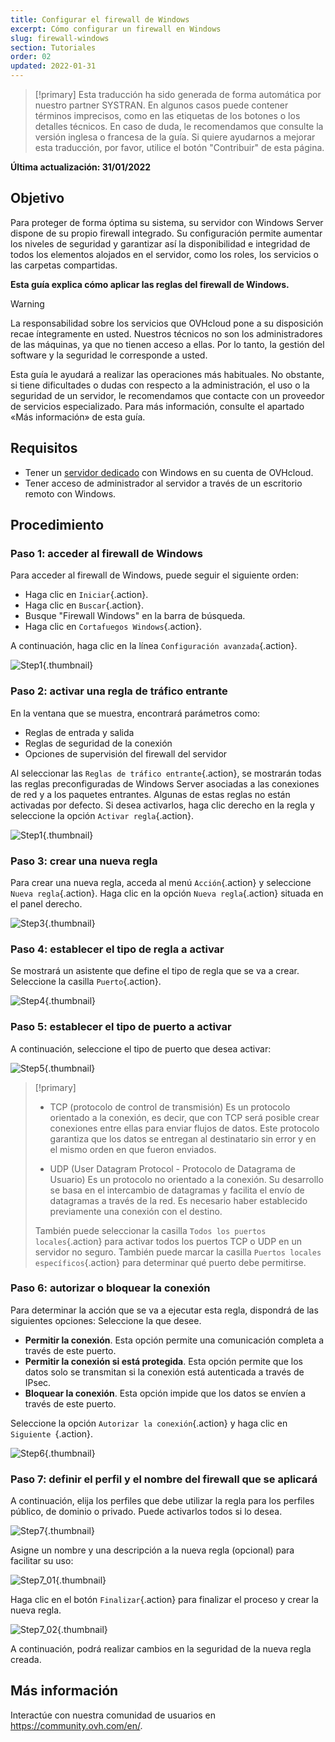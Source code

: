 ```yaml
---
title: Configurar el firewall de Windows
excerpt: Cómo configurar un firewall en Windows
slug: firewall-windows
section: Tutoriales
order: 02
updated: 2022-01-31
---
```


> [!primary]
> Esta traducción ha sido generada de forma automática por nuestro partner SYSTRAN. En algunos casos puede contener términos imprecisos, como en las etiquetas de los botones o los detalles técnicos. En caso de duda, le recomendamos que consulte la versión inglesa o francesa de la guía. Si quiere ayudarnos a mejorar esta traducción, por favor, utilice el botón "Contribuir" de esta página.
>

**Última actualización: 31/01/2022**

## Objetivo

Para proteger de forma óptima su sistema, su servidor con Windows Server dispone de su propio firewall integrado. Su configuración permite aumentar los niveles de seguridad y garantizar así la disponibilidad e integridad de todos los elementos alojados en el servidor, como los roles, los servicios o las carpetas compartidas.

**Esta guía explica cómo aplicar las reglas del firewall de Windows.**

> [!warning]
>
> La responsabilidad sobre los servicios que OVHcloud pone a su disposición recae íntegramente en usted. Nuestros técnicos no son los administradores de las máquinas, ya que no tienen acceso a ellas. Por lo tanto, la gestión del software y la seguridad le corresponde a usted.
>
> Esta guía le ayudará a realizar las operaciones más habituales. No obstante, si tiene dificultades o dudas con respecto a la administración, el uso o la seguridad de un servidor, le recomendamos que contacte con un proveedor de servicios especializado. Para más información, consulte el apartado «Más información» de esta guía.
>

## Requisitos

- Tener un [servidor dedicado](https://www.ovhcloud.com/es-es/bare-metal/) con Windows en su cuenta de OVHcloud.
- Tener acceso de administrador al servidor a través de un escritorio remoto con Windows. 

## Procedimiento

### Paso 1: acceder al firewall de Windows

Para acceder al firewall de Windows, puede seguir el siguiente orden:

- Haga clic en `Iniciar`{.action}.
- Haga clic en `Buscar`{.action}.
- Busque "Firewall Windows" en la barra de búsqueda.
- Haga clic en `Cortafuegos Windows`{.action}.

A continuación, haga clic en la línea `Configuración avanzada`{.action}.

![Step1](images/step1.PNG){.thumbnail}

### Paso 2: activar una regla de tráfico entrante

En la ventana que se muestra, encontrará parámetros como:

- Reglas de entrada y salida
- Reglas de seguridad de la conexión
- Opciones de supervisión del firewall del servidor

Al seleccionar las `Reglas de tráfico entrante`{.action}, se mostrarán todas las reglas preconfiguradas de Windows Server asociadas a las conexiones de red y a los paquetes entrantes. Algunas de estas reglas no están activadas por defecto. Si desea activarlos, haga clic derecho en la regla y seleccione la opción `Activar regla`{.action}.

![Step1](images/step2.PNG){.thumbnail}

### Paso 3: crear una nueva regla 

Para crear una nueva regla, acceda al menú `Acción`{.action} y seleccione `Nueva regla`{.action}.
Haga clic en la opción `Nueva regla`{.action} situada en el panel derecho.

![Step3](images/step3.PNG){.thumbnail}

### Paso 4: establecer el tipo de regla a activar

Se mostrará un asistente que define el tipo de regla que se va a crear. Seleccione la casilla `Puerto`{.action}.

![Step4](images/step4.PNG){.thumbnail}

### Paso 5: establecer el tipo de puerto a activar

A continuación, seleccione el tipo de puerto que desea activar:

![Step5](images/step5.PNG){.thumbnail}

> [!primary]
>
>- TCP (protocolo de control de transmisión)
>Es un protocolo orientado a la conexión, es decir, que con TCP será posible crear conexiones entre ellas para enviar flujos de datos. Este protocolo garantiza que los datos se entregan al destinatario sin error y en el mismo orden en que fueron enviados.
>
>- UDP (User Datagram Protocol - Protocolo de Datagrama de Usuario)
>Es un protocolo no orientado a la conexión. Su desarrollo se basa en el intercambio de datagramas y facilita el envío de datagramas a través de la red. Es necesario haber establecido previamente una conexión con el destino.
>
>También puede seleccionar la casilla `Todos los puertos locales`{.action} para activar todos los puertos TCP o UDP en un servidor no seguro. También puede marcar la casilla `Puertos locales específicos`{.action} para determinar qué puerto debe permitirse. 
>

### Paso 6: autorizar o bloquear la conexión

Para determinar la acción que se va a ejecutar esta regla, dispondrá de las siguientes opciones: Seleccione la que desee.

- **Permitir la conexión**. Esta opción permite una comunicación completa a través de este puerto.
- **Permitir la conexión si está protegida**. Esta opción permite que los datos solo se transmitan si la conexión está autenticada a través de IPsec.
- **Bloquear la conexión**. Esta opción impide que los datos se envíen a través de este puerto.

Seleccione la opción `Autorizar la conexión`{.action} y haga clic en `Siguiente `{.action}. 

![Step6](images/step6.PNG){.thumbnail}

### Paso 7: definir el perfil y el nombre del firewall que se aplicará

A continuación, elija los perfiles que debe utilizar la regla para los perfiles público, de dominio o privado.
Puede activarlos todos si lo desea.

![Step7](images/step7.PNG){.thumbnail}

Asigne un nombre y una descripción a la nueva regla (opcional) para facilitar su uso:

![Step7_01](images/step7-01.PNG){.thumbnail}

Haga clic en el botón `Finalizar`{.action} para finalizar el proceso y crear la nueva regla.

![Step7_02](images/step7_02.PNG){.thumbnail}

A continuación, podrá realizar cambios en la seguridad de la nueva regla creada.

## Más información

Interactúe con nuestra comunidad de usuarios en <https://community.ovh.com/en/>.
